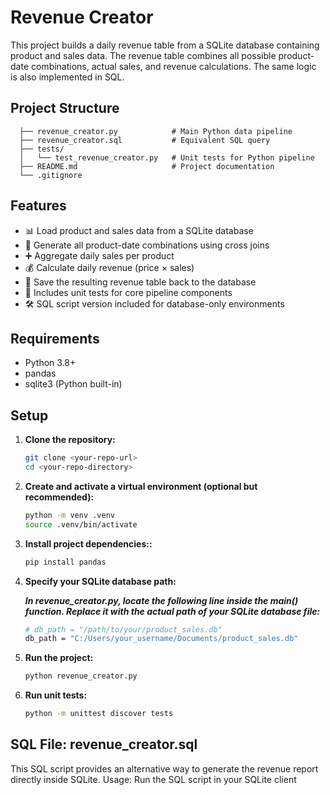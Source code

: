 # Revenue Creator

This project builds a daily revenue table from a SQLite database containing product and sales data. The revenue table combines all possible product-date combinations, actual sales, and revenue calculations. The same logic is also implemented in SQL.

## Project Structure
    
      ├── revenue_creator.py            # Main Python data pipeline
      ├── revenue_creator.sql           # Equivalent SQL query
      ├── tests/
      │   └── test_revenue_creator.py   # Unit tests for Python pipeline
      ├── README.md                     # Project documentation
      └── .gitignore
    

## Features

- 📊 Load product and sales data from a SQLite database
- 📅 Generate all product-date combinations using cross joins
- ➕ Aggregate daily sales per product
- 💰 Calculate daily revenue (price × sales)
- 💾 Save the resulting revenue table back to the database
- 🧪 Includes unit tests for core pipeline components
- 🛠️ SQL script version included for database-only environments

## Requirements

- Python 3.8+
- pandas
- sqlite3 (Python built-in)

## Setup

1. **Clone the repository:**

   ```bash
   git clone <your-repo-url>
   cd <your-repo-directory>

2. **Create and activate a virtual environment (optional but recommended):**

   ```bash
   python -m venv .venv
   source .venv/bin/activate

3. **Install project dependencies::**

    ```bash
    pip install pandas


4. **Specify your SQLite database path:**

   ***In revenue_creator.py, locate the following line inside the main() function. Replace it with the actual path of your SQLite database file:*** 
     ```bash
     # db_path = "/path/to/your/product_sales.db"
     db_path = "C:/Users/your_username/Documents/product_sales.db"

5. **Run the project:**

   ```bash
   python revenue_creator.py

6. **Run unit tests:**

   ```bash
   python -m unittest discover tests

## SQL File: revenue_creator.sql
This SQL script provides an alternative way to generate the revenue report directly inside SQLite.
Usage: Run the SQL script in your SQLite client
